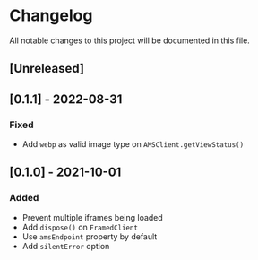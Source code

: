 # Changelog
All notable changes to this project will be documented in this file.

## [Unreleased]

## [0.1.1] - 2022-08-31
### Fixed
- Add `webp` as valid image type on `AMSClient.getViewStatus()`

## [0.1.0] - 2021-10-01
### Added
- Prevent multiple iframes being loaded
- Add `dispose()` on `FramedClient`
- Use `amsEndpoint` property by default
- Add `silentError` option